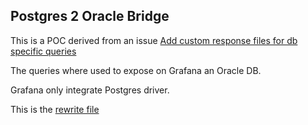 ## Postgres 2 Oracle Bridge

This is a POC derived from an
issue [Add custom response files for db specific queries](https://github.com/kendarorg/the-protocol-master/issues/14)

The queries where used to expose on Grafana an Oracle DB.

Grafana only integrate Postgres driver.

This is the [rewrite file](rewriteOcl.json)
